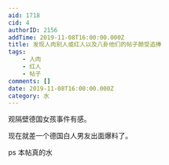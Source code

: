 ```yaml
---
aid: 1718
cid: 4
authorID: 2156
addTime: 2019-11-08T16:00:00.000Z
title: 发现人肉别人或红人以及八卦他们的帖子颇受追捧
tags:
    - 人肉
    - 红人
    - 帖子
comments: []
date: 2019-11-08T16:00:00.000Z
category: 水
---
```


观隔壁德国女孩事件有感。

现在就差一个德国白人男友出面爆料了。

ps 本帖真的水
